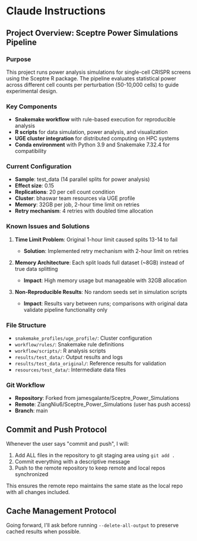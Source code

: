 # Claude Instructions

## Project Overview: Sceptre Power Simulations Pipeline

### Purpose
This project runs power analysis simulations for single-cell CRISPR screens using the Sceptre R package. The pipeline evaluates statistical power across different cell counts per perturbation (50-10,000 cells) to guide experimental design.

### Key Components
- **Snakemake workflow** with rule-based execution for reproducible analysis
- **R scripts** for data simulation, power analysis, and visualization  
- **UGE cluster integration** for distributed computing on HPC systems
- **Conda environment** with Python 3.9 and Snakemake 7.32.4 for compatibility

### Current Configuration
- **Sample**: test_data (14 parallel splits for power analysis)
- **Effect size**: 0.15 
- **Replications**: 20 per cell count condition
- **Cluster**: bhaswar team resources via UGE profile
- **Memory**: 32GB per job, 2-hour time limit on retries
- **Retry mechanism**: 4 retries with doubled time allocation

### Known Issues and Solutions
1. **Time Limit Problem**: Original 1-hour limit caused splits 13-14 to fail
   - **Solution**: Implemented retry mechanism with 2-hour limit on retries
   
2. **Memory Architecture**: Each split loads full dataset (~8GB) instead of true data splitting
   - **Impact**: High memory usage but manageable with 32GB allocation
   
3. **Non-Reproducible Results**: No random seeds set in simulation scripts
   - **Impact**: Results vary between runs; comparisons with original data validate pipeline functionality only

### File Structure
- `snakemake_profiles/uge_profile/`: Cluster configuration
- `workflow/rules/`: Snakemake rule definitions
- `workflow/scripts/`: R analysis scripts
- `results/test_data/`: Output results and logs
- `results/test_data_original/`: Reference results for validation
- `resources/test_data/`: Intermediate data files

### Git Workflow
- **Repository**: Forked from jamesgalante/Sceptre_Power_Simulations 
- **Remote**: ZiangNiu6/Sceptre_Power_Simulations (user has push access)
- **Branch**: main

## Commit and Push Protocol

Whenever the user says "commit and push", I will:

1. Add ALL files in the repository to git staging area using `git add .`
2. Commit everything with a descriptive message
3. Push to the remote repository to keep remote and local repos synchronized

This ensures the remote repo maintains the same state as the local repo with all changes included.

## Cache Management Protocol

Going forward, I'll ask before running `--delete-all-output` to preserve cached results when possible.